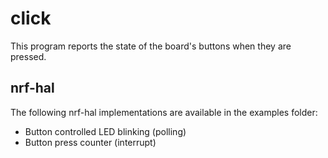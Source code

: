 # click

This program reports the state of the board's buttons when they are pressed.

## nrf-hal

The following nrf-hal implementations are available in the examples folder:
- Button controlled LED blinking (polling)
- Button press counter (interrupt)